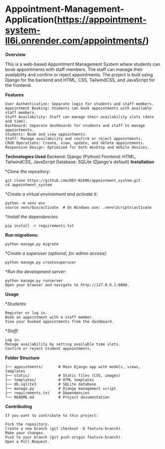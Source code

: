 # Appointment-Management-Application(https://appointment-system-ll6i.onrender.com/appointments/)

**Overview**

This is a web-based Appointment Management System where students can book appointments with staff members. The staff can manage their availability and confirm or reject appointments. The project is built using Django for the backend and HTML, CSS, TailwindCSS, and JavaScript for the frontend.

**Features**

    User Authentication: Separate login for students and staff members.
    Appointment Booking: Students can book appointments with available staff members.
    Staff Availability: Staff can manage their availability slots (date and time).
    Dashboard: Separate dashboards for students and staff to manage appointments.
    Students: Book and view appointments.
    Staff: Manage availability and confirm or reject appointments.
    CRUD Operations: Create, view, update, and delete appointments.
    Responsive Design: Optimized for both desktop and mobile devices.

**Technologies Used**
    Backend: Django (Python)
    Frontend: HTML, TailwindCSS, JavaScript
    Database: SQLite (Django's default)
**Installation**

**Clone the repository:*

    git clone https://github.com/DEV-Nik06/appointment_system.git
    cd appointment_system

**Create a virtual environment and activate it:*

    python -m venv env
    source venv/bin/activate  # On Windows use: .venv\Scripts\activate

**Install the dependencies:*

    pip install -r requirements.txt

**Run migrations:**

    python manage.py migrate
**Create a superuser (optional, for admin access):*

    python manage.py createsuperuser
**Run the development server:*

    python manage.py runserver
    Open your browser and navigate to http://127.0.0.1:8000.

**Usage**

**Students:*

    Register or log in.
    Book an appointment with a staff member.
    View your booked appointments from the dashboard.

**Staff:*

    Log in.
    Manage availability by setting available time slots.
    Confirm or reject student appointments.

**Folder Structure**

    ├── appointments/       # Main Django app with models, views, templates
    ├── static/             # Static files (CSS, images)
    ├── templates/          # HTML templates
    ├── db.sqlite3          # SQLite database
    ├── manage.py           # Django management script
    ├── requirements.txt    # Dependencies
    └── README.md           # Project documentation

**Contributing**

    If you want to contribute to this project:

    Fork the repository.
    Create a new branch (git checkout -b feature-branch).
    Make your changes.
    Push to your branch (git push origin feature-branch).
    Open a Pull Request.
